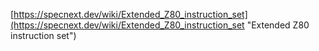 [https://specnext.dev/wiki/Extended_Z80_instruction_set](https://specnext.dev/wiki/Extended_Z80_instruction_set "Extended Z80 instruction set")